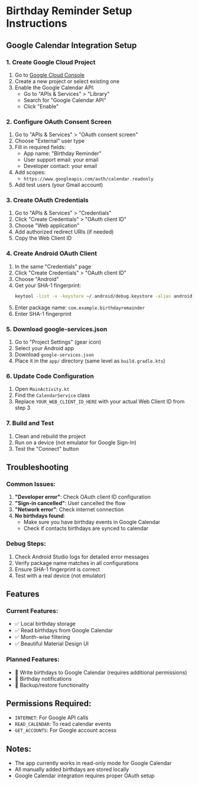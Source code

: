 # Birthday Reminder Setup Instructions

## Google Calendar Integration Setup

### 1. Create Google Cloud Project
1. Go to [Google Cloud Console](https://console.cloud.google.com/)
2. Create a new project or select existing one
3. Enable the Google Calendar API:
   - Go to "APIs & Services" > "Library"
   - Search for "Google Calendar API"
   - Click "Enable"

### 2. Configure OAuth Consent Screen
1. Go to "APIs & Services" > "OAuth consent screen"
2. Choose "External" user type
3. Fill in required fields:
   - App name: "Birthday Reminder"
   - User support email: your email
   - Developer contact: your email
4. Add scopes:
   - `https://www.googleapis.com/auth/calendar.readonly`
5. Add test users (your Gmail account)

### 3. Create OAuth Credentials
1. Go to "APIs & Services" > "Credentials"
2. Click "Create Credentials" > "OAuth client ID"
3. Choose "Web application"
4. Add authorized redirect URIs (if needed)
5. Copy the Web Client ID

### 4. Create Android OAuth Client
1. In the same "Credentials" page
2. Click "Create Credentials" > "OAuth client ID"
3. Choose "Android"
4. Get your SHA-1 fingerprint:
   ```bash
   keytool -list -v -keystore ~/.android/debug.keystore -alias androiddebugkey -storepass android -keypass android
   ```
5. Enter package name: `com.example.birthdayremainder`
6. Enter SHA-1 fingerprint

### 5. Download google-services.json
1. Go to "Project Settings" (gear icon)
2. Select your Android app
3. Download `google-services.json`
4. Place it in the `app/` directory (same level as `build.gradle.kts`)

### 6. Update Code Configuration
1. Open `MainActivity.kt`
2. Find the `CalendarService` class
3. Replace `YOUR_WEB_CLIENT_ID_HERE` with your actual Web Client ID from step 3

### 7. Build and Test
1. Clean and rebuild the project
2. Run on a device (not emulator for Google Sign-In)
3. Test the "Connect" button

## Troubleshooting

### Common Issues:
1. **"Developer error"**: Check OAuth client ID configuration
2. **"Sign-in cancelled"**: User cancelled the flow
3. **"Network error"**: Check internet connection
4. **No birthdays found**: 
   - Make sure you have birthday events in Google Calendar
   - Check if contacts birthdays are synced to calendar

### Debug Steps:
1. Check Android Studio logs for detailed error messages
2. Verify package name matches in all configurations
3. Ensure SHA-1 fingerprint is correct
4. Test with a real device (not emulator)

## Features

### Current Features:
- ✅ Local birthday storage
- ✅ Read birthdays from Google Calendar
- ✅ Month-wise filtering
- ✅ Beautiful Material Design UI

### Planned Features:
- 🔄 Write birthdays to Google Calendar (requires additional permissions)
- 🔄 Birthday notifications
- 🔄 Backup/restore functionality

## Permissions Required:
- `INTERNET`: For Google API calls
- `READ_CALENDAR`: To read calendar events
- `GET_ACCOUNTS`: For Google account access

## Notes:
- The app currently works in read-only mode for Google Calendar
- All manually added birthdays are stored locally
- Google Calendar integration requires proper OAuth setup
